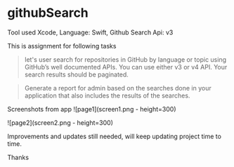 # githubSearch

Tool used Xcode, Language: Swift, Github Search Api: v3


This is assignment for following tasks

> let's user search for repositories in GitHub by language or topic using GitHub’s well documented APIs. You can use either v3 or v4 API. Your search results should be paginated.

> Generate a report for admin based on the searches done in your application that also includes the results of the searches.

Screenshots from app
![page1](screen1.png - height=300)

![page2](screen2.png - height=300)

Improvements and updates still needed, will keep updating project time to time.

Thanks


